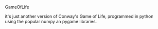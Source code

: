GameOfLife

it's just another version of Conway's Game of Life, programmed in python using the popular numpy an pygame libraries.
